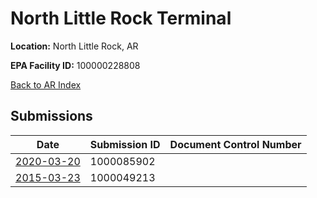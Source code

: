 # North Little Rock Terminal

**Location:** North Little Rock, AR

**EPA Facility ID:** 100000228808

[Back to AR Index](../../index.md)

## Submissions

| Date | Submission ID | Document Control Number |
|------|--------------|-------------------------|
| [2020-03-20](submissions/1000085902.md) | 1000085902 |  |
| [2015-03-23](submissions/1000049213.md) | 1000049213 |  |
